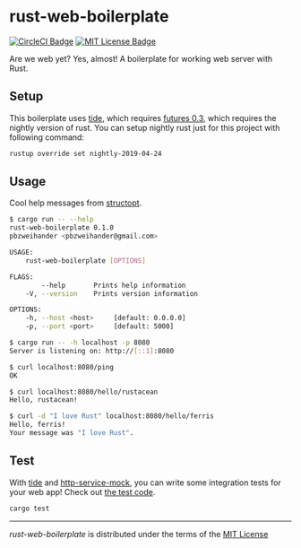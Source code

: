 # rust-web-boilerplate

[![CircleCI Badge]][CircleCI]
[![MIT License Badge]][MIT License]

Are we web yet? Yes, almost! A boilerplate for working web server with Rust.

## Setup

This boilerplate uses [tide], which requires [futures 0.3], which requires the nightly version of rust.
You can setup nightly rust just for this project with following command:

```bash
rustup override set nightly-2019-04-24
```

## Usage

Cool help messages from [structopt].

```bash
$ cargo run -- --help
rust-web-boilerplate 0.1.0
pbzweihander <pbzweihander@gmail.com>

USAGE:
    rust-web-boilerplate [OPTIONS]

FLAGS:
        --help       Prints help information
    -V, --version    Prints version information

OPTIONS:
    -h, --host <host>     [default: 0.0.0.0]
    -p, --port <port>     [default: 5000]

$ cargo run -- -h localhost -p 8080
Server is listening on: http://[::1]:8080

$ curl localhost:8080/ping
OK

$ curl localhost:8080/hello/rustacean
Hello, rustacean!

$ curl -d "I love Rust" localhost:8080/hello/ferris
Hello, ferris!
Your message was "I love Rust".
```

## Test

With [tide] and [http-service-mock], you can write some integration tests for your web app! Check out [the test code][integration test code].

```bash
cargo test
```

---

_rust-web-boilerplate_ is distributed under the terms of the [MIT License]


[CircleCI Badge]: https://circleci.com/gh/pbzweihander/rust-web-boilerplate.svg?style=svg
[CircleCI]: https://circleci.com/gh/pbzweihander/rust-web-boilerplate
[MIT License Badge]: https://badgen.net/badge/license/MIT/blue
[MIT License]: LICENSE
[tide]: https://github.com/rustasync/tide
[futures 0.3]: https://github.com/rust-lang-nursery/futures-rs
[structopt]: https://github.com/TeXitoi/structopt
[http-service-mock]: https://github.com/rustasync/http-service
[integration test code]: tests/integration.rs

